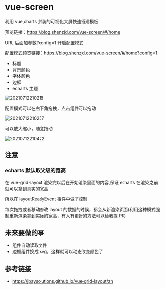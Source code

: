 # vue-screen

利用 vue,charts 封装的可视化大屏快速搭建模板

预览链接：<https://blog.shenzjd.com/vue-screen/#/home>

URL 后面加参数?config=1 开启配置模式

配置模式预览链接：<https://blog.shenzjd.com/vue-screen/#/home?config=1>

- 标题
- 背景颜色
- 字体颜色
- 边框
- echarts 主题

![20210712210218](https://cdn.jsdelivr.net/gh/wu529778790/image/blog/20210712210218.png)

配置模式可以在右下角拖拽，点击组件可以拖动

![20210712210257](https://cdn.jsdelivr.net/gh/wu529778790/image/blog/20210712210257.png)

可以放大缩小，随意拖动

![20210712210422](https://cdn.jsdelivr.net/gh/wu529778790/image/blog/20210712210422.png)

## 注意

### echarts 默认取父级的宽高

在 vue-grid-layout 渲染完以后在开始渲染里面的内容,保证 echarts 在渲染之前就可以拿到真实的宽高

所以在 layoutReadyEvent 事件中做了控制

每次拖拽或者移动修改 layout 的数据的时候，都会从新渲染页面(利用这种模式强制重新渲染拿到实际的宽高，有人有更好的方法可以给我提 PR)

## 未来要做的事

- 组件自动读取文件
- 边框组件换成 svg，这样就可以动态改变颜色了

## 参考链接

- <https://jbaysolutions.github.io/vue-grid-layout/zh>
